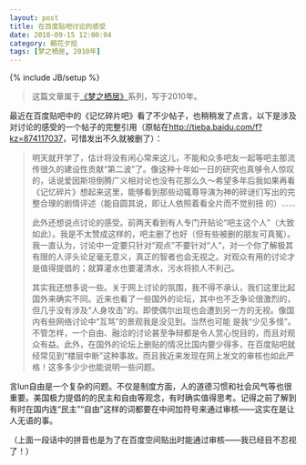 ```yaml
---
layout: post
title: 在百度贴吧讨论的感受
date: 2010-09-15 12:00:04
category: 朝花夕拾
tags: [梦之栖居, 2010年]
---
```

{% include JB/setup %}

> 这篇文章属于[《梦之栖居》](/posts/where-the-dreams-reside/)系列，写于2010年。
	
<!--more-->

最近在百度贴吧中的《记忆碎片吧》看了不少帖子，也稍稍发了点言，以下是涉及对讨论的感受的一个帖子的完整引用（原帖在<http://tieba.baidu.com/f?kz=874117037>，可惜发出不久就被删了）：

> 明天就开学了，估计将没有闲心常来这儿，不能和众多吧友一起等吧主那流传很久的建设性贡献“第二波”了。像这种十年如一日的研究也真够令人惊叹的，话说爱因斯坦倒腾广义相对论也没有花那么久～希望多年后我如果再看《记忆碎片》想起来这里，能够看到那些动辄尊导演为神的碎谜们写出的完整合理的剧情评述（能自圆其说，即让人依照着看全片而不觉别扭 的）……
>
> 此外还想说点讨论的感受。前两天看到有人专门开贴论“吧主这个人”（大致如此）。我是不太赞成这样的，吧主删了也好（但有些被删的朋友可真冤）。我一直认为，讨论中一定要只针对“观点”不要针对“人”，对一个你了解极其有限的人评头论足毫无意义，真正的智者也会无视之。对观众有用的讨论才是值得提倡的；就算灌水也要灌清水，污水将损人不利己。
>
> 其实我还想多说一些。关于网上讨论的氛围，我不得不承认，我们这里比起国外来确实不同。近来也看了一些国外的论坛，其中也不乏争论很激烈的，但几乎没有涉及“人身攻击”的。即使偶尔出现也会遭到另一方的无视。像国内有些网络讨论中“互骂”的景观我是没见到。当然也可能 是我“少见多怪”。不管怎样，一个自由、融洽的讨论甚至争辩都是令人赏心悦目的，而且对观众有益。此外，在国外的论坛上删贴的情况比国内要少得多，在百度贴吧就经常见到“楼层中断”这种事故。而且我近来发现在网上发文的审核也如此严格！这多多少少也能说明一些问题。

言lun自由是一个复杂的问题。不仅是制度方面，人的道德习惯和社会风气等也很重要。美国极力提倡的的民主和自由等观念，有时确实值得思考。记得之前了解到有时在国内连“民主”“自由”这样的词都要在中间加符号来通过审核——这实在是让人无语的事。

（上面一段话中的拼音也是为了在百度空间贴出时能通过审核——我已经目不忍视了！）